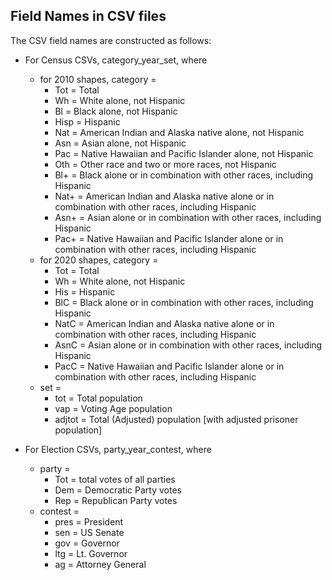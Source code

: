 ## Field Names in CSV files

The CSV field names are constructed as follows:
* For Census CSVs, category_year_set, where 
    * for 2010 shapes, category = 
        * Tot = Total
        * Wh = White alone, not Hispanic
        * Bl = Black alone, not Hispanic
        * Hisp = Hispanic
        * Nat = American Indian and Alaska native alone, not Hispanic
        * Asn = Asian alone, not Hispanic
        * Pac = Native Hawaiian and Pacific Islander alone, not Hispanic
        * Oth = Other race and two or more races, not Hispanic
        * Bl+ = Black alone or in combination with other races, including Hispanic
        * Nat+ = American Indian and Alaska native alone or in combination with other races, including Hispanic
        * Asn+ = Asian alone or in combination with other races, including Hispanic
        * Pac+ = Native Hawaiian and Pacific Islander alone or in combination with other races, including Hispanic
    * for 2020 shapes, category = 
        * Tot = Total
        * Wh = White alone, not Hispanic
        * His = Hispanic
        * BlC = Black alone or in combination with other races, including Hispanic
        * NatC = American Indian and Alaska native alone or in combination with other races, including Hispanic
        * AsnC = Asian alone or in combination with other races, including Hispanic
        * PacC = Native Hawaiian and Pacific Islander alone or in combination with other races, including Hispanic
    * set =
        * tot = Total population
        * vap = Voting Age population
        * adjtot = Total (Adjusted) population [with adjusted prisoner population]

* For Election CSVs, party_year_contest, where
    * party =
        * Tot = total votes of all parties
        * Dem = Democratic Party votes
        * Rep = Republican Party votes
    * contest =
        * pres = President
        * sen = US Senate
        * gov = Governor
        * ltg = Lt. Governor
        * ag = Attorney General

